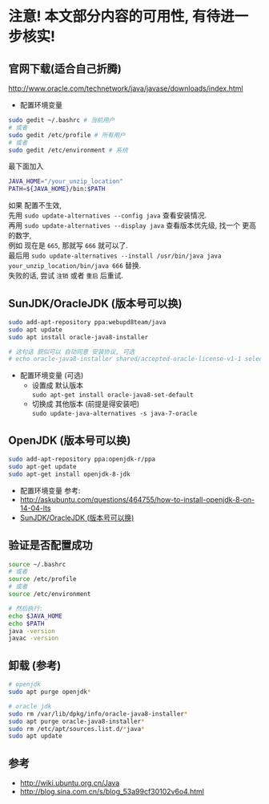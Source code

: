 # 注意! 本文部分内容的可用性, 有待进一步核实!

## 官网下载(适合自己折腾)  

http://www.oracle.com/technetwork/java/javase/downloads/index.html  

- 配置环境变量
``` bash
sudo gedit ~/.bashrc # 当前用户
# 或者
sudo gedit /etc/profile # 所有用户
# 或者
sudo gedit /etc/environment # 系统
```

最下面加入
``` bash
JAVA_HOME="/your_unzip_location"
PATH=${JAVA_HOME}/bin:$PATH
```

如果 配置不生效,  
先用 `sudo update-alternatives --config java` 查看安装情况.  
再用 `sudo update-alternatives --display java` 查看版本优先级, 找一个 更高的数字,  
例如 现在是 `665`, 那就写 `666` 就可以了.  
最后用 `sudo update-alternatives --install /usr/bin/java java your_unzip_location/bin/java 666` 替换.  
失败的话, 尝试 `注销` 或者 `重启` 后重试.

## SunJDK/OracleJDK (版本号可以换)
``` bash
sudo add-apt-repository ppa:webupd8team/java
sudo apt update
sudo apt install oracle-java8-installer

# 这句话 貌似可以 自动同意 安装协议, 可选
# echo oracle-java8-installer shared/accepted-oracle-license-v1-1 select true | sudo /usr/bin/debconf-set-selections
```

- 配置环境变量 (可选)
  - 设置成 默认版本  
  `sudo apt-get install oracle-java8-set-default`
  - 切换成 其他版本 (前提是得安装吧)  
  `sudo update-java-alternatives -s java-7-oracle`

## OpenJDK (版本号可以换)
``` bash
sudo add-apt-repository ppa:openjdk-r/ppa
sudo apt-get update
sudo apt-get install openjdk-8-jdk
```
- 配置环境变量
参考: 
- http://askubuntu.com/questions/464755/how-to-install-openjdk-8-on-14-04-lts
- [SunJDK/OracleJDK (版本号可以换)](https://github.com/imknown/IMKDevelopmentDaily/blob/master/2016/10/04_Ubuntu%20%E5%AE%89%E8%A3%85%20JDK.md#sunjdkoraclejdk-版本号可以换)
  
## 验证是否配置成功
``` bash
source ~/.bashrc
# 或者
source /etc/profile
# 或者
source /etc/environment

# 然后执行:
echo $JAVA_HOME
echo $PATH
java -version
javac -version
```

## 卸载 (参考)
``` bash
# openjdk
sudo apt purge openjdk*

# oracle jdk
sudo rm /var/lib/dpkg/info/oracle-java8-installer*
sudo apt purge oracle-java8-installer*
sudo rm /etc/apt/sources.list.d/*java*
sudo apt update
```


## 参考
- http://wiki.ubuntu.org.cn/Java  
- http://blog.sina.com.cn/s/blog_53a99cf30102v6o4.html  
